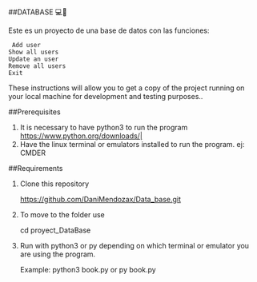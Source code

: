 ##DATABASE 💻📁

Este es un proyecto de una base de datos con las funciones:

	 Add user 
	Show all users
	Update an user
	Remove all users
	Exit 

These instructions will allow you to get a copy of the project running on your local machine for development and testing purposes..

##Prerequisites
1. It is necessary to have python3 to run the program https://www.python.org/downloads/|
2. Have the linux terminal or emulators installed to run the program.
ej: CMDER

##Requirements
1. Clone this repository

	https://github.com/DaniMendozax/Data_base.git

2. To move to the folder use

	cd  proyect_DataBase

3. Run with python3 or py depending on which terminal or emulator you are using the program.

	Example: python3 book.py or py book.py

